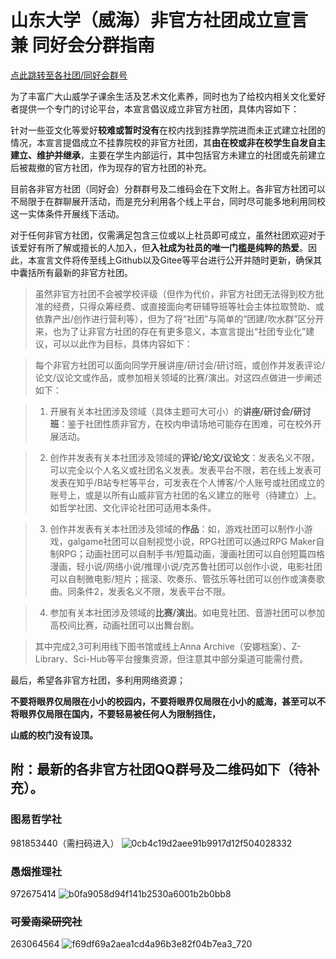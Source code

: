 # 山东大学（威海）非官方社团成立宣言 兼 同好会分群指南

[点此跳转至各社团/同好会群号](#group_number)

为了丰富广大山威学子课余生活及艺术文化素养，同时也为了给校内相关文化爱好者提供一个专门的讨论平台，本宣言倡议成立非官方社团，具体内容如下：

针对一些亚文化等爱好**较难或暂时没有**在校内找到挂靠学院进而未正式建立社团的情况，本宣言提倡成立不挂靠院校的非官方社团，其**由在校或非在校学生自发自主建立、维护并继承**，主要在学生内部运行，其中包括官方未建立的社团或先前建立后被裁撤的官方社团，作为现存的官方社团的补充。

目前各非官方社团（同好会）分群群号及二维码会在下文附上。各非官方社团可以不局限于在群聊展开活动，而是充分利用各个线上平台，同时尽可能多地利用同校这一实体条件开展线下活动。

对于任何非官方社团，仅需满足包含三位或以上社员即可成立，虽然社团欢迎对于该爱好有所了解或擅长的人加入，但**入社成为社员的唯一门槛是纯粹的热爱**。因此，本宣言文件将传至线上Github以及Gitee等平台进行公开并随时更新，确保其中囊括所有最新的非官方社团。

> 虽然非官方社团不会被学校评级（但作为代价，非官方社团无法得到校方批准的经费，只得众筹经费、或直接面向考研辅导班等社会主体拉取赞助、或依靠产出/创作进行营利等），但为了将“社团”与简单的“团建/吹水群”区分开来，也为了让非官方社团的存在有更多意义，本宣言提出“社团专业化”建议，可以以此作为目标，具体内容如下：

> 每个非官方社团可以面向同学开展讲座/研讨会/研讨班，或创作并发表评论/论文/议论文或作品，或参加相关领域的比赛/演出。对这四点做进一步阐述如下：

> 1. 开展有关本社团涉及领域（具体主题可大可小）的**讲座/研讨会/研讨班**：鉴于社团性质非官方，在校内申请场地可能存在困难，可在校外开展活动。

> 2. 创作并发表有关本社团涉及领域的**评论/论文/议论文**：发表名义不限，可以完全以个人名义或社团名义发表。发表平台不限，若在线上发表可发表在知乎/B站专栏等平台，可发表在个人博客/个人账号或社团成立的账号上，或是以所有山威非官方社团的名义建立的账号（待建立）上。如哲学社团、文化评论社团可适用本条件。

> 3. 创作并发表有关本社团涉及领域的**作品**：如，游戏社团可以制作小游戏，galgame社团可以自制视觉小说，RPG社团可以通过RPG Maker自制RPG；动画社团可以自制手书/短篇动画，漫画社团可以自创短篇四格漫画，轻小说/网络小说/推理小说/克苏鲁社团可以创作小说，电影社团可以自制微电影/短片；摇滚、吹奏乐、管弦乐等社团可以创作或演奏歌曲。同条件2，发表名义不限，发表平台不限。

> 4. 参加有关本社团涉及领域的**比赛/演出**。如电竞社团、音游社团可以参加高校间比赛，动画社团可以出舞台剧。

> 其中完成2,3可利用线下图书馆或线上Anna Archive（安娜档案）、Z-Library、Sci-Hub等平台搜集资源，但注意其中部分渠道可能需付费。

最后，希望各非官方社团，多利用网络资源；

**不要将眼界仅局限在小小的校园内，不要将眼界仅局限在小小的威海，甚至可以不将眼界仅局限在国内，不要轻易被任何人为限制挡住，**

**山威的校门没有设顶。**



<a id="group_number"></a>
## 附：最新的各非官方社团QQ群号及二维码如下（待补充）。

### 图易哲学社
981853440（需扫码进入）
![0cb4c19d2aee91b9917d12f504028332](https://github.com/user-attachments/assets/0a3e469d-83cf-4cb8-99a4-d9ee2c3c67a7)


### 愚烟推理社
972675414
![b0fa9058d94f141b2530a6001b2b0bb8](https://github.com/user-attachments/assets/2c1c9082-71d6-45df-b06f-5215ba634255)


### ~~可爱南梁研究社~~
263064564
![f69df69a2aea1cd4a96b3e82f04b7ea3_720](https://github.com/user-attachments/assets/a2eede4b-47fc-4be1-a411-a0edbef774f1)





